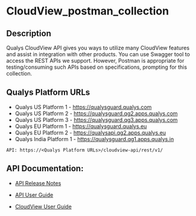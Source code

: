 # CloudView_postman_collection

## Description
Qualys CloudView API gives you ways to utilize many CloudView features and assist in integration with other products.
You can use Swagger tool to access the REST APIs we support. However, Postman is appropriate for testing/consuming such APIs based on specifications, prompting for this collection.

## Qualys Platform URLs
* Qualys US Platform 1 - https://qualysguard.qualys.com
* Qualys US Platform 2 - https://qualysguard.qg2.apps.qualys.com
* Qualys US Platform 3 - https://qualysguard.qg3.apps.qualys.com
* Qualys EU Platform 1 - https://qualysguard.qualys.eu
* Qualys EU Platform 2 - https://qualysapi.qg2.apps.qualys.eu
* Qualys India Platform 1 - https://qualysguard.qg1.apps.qualys.in

`API: https://<Qualys Platform URLs>/cloudview-api/rest/v1/`

## API Documentation:

* [API Release Notes](https://www.qualys.com/docs/release-notes/qualys-cloudview-18-api-release-notes.pdf)

* [API User Guide](https://www.qualys.com/docs/qualys-cloudview-api-user-guide.pdf)

* [CloudView User Guide](https://www.qualys.com/docs/qualys-cloud-view-user-guide.pdf)

